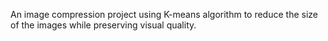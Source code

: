 An image compression project using K-means algorithm to reduce the size of the images while preserving visual quality.
